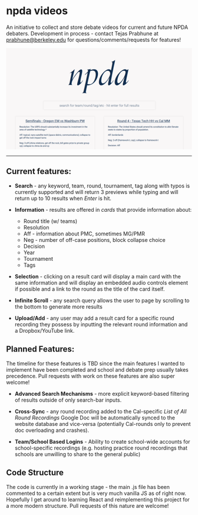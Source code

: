 # npda videos

An initiative to collect and store debate videos for current and future NPDA debaters. Development in process - contact Tejas Prabhune at prabhune@berkeley.edu for questions/comments/requests for features!

![Website Home Page View](images/WebsiteView.png)

***

## Current features:

* **Search** - any keyword, team, round, tournament, tag along with typos is currently supported and will return 3 previews while typing and will return up to 10 results when *Enter* is hit.

* **Information** - results are offered in *cards* that provide information about:
    * Round title (w/ teams)
    * Resolution
    * Aff - information about PMC, sometimes MG/PMR
    * Neg - number of off-case positions, block collapse choice
    * Decision
    * Year
    * Tournament
    * Tags

* **Selection** - clicking on a result card will display a main card with the same information and will display an embedded audio controls element if possible and a link to the round as the title of the card itself.

* **Infinite Scroll** - any search query allows the user to page by scrolling to the bottom to generate more results

* **Upload/Add** - any user may add a result card for a specific round recording they possess by inputting the relevant round information and a Dropbox/YouTube link.

## Planned Features:

The timeline for these features is TBD since the main features I wanted to implement have been completed and school and debate prep usually takes precedence. Pull requests with work on these features are also super welcome!

* **Advanced Search Mechanisms** - more explicit keyword-based filtering of results outside of only search-bar inputs.

* **Cross-Sync** - any round recording added to the Cal-specific *List of All Round Recordings* Google Doc will be automatically synced to the website database and vice-versa (potentially Cal-rounds only to prevent doc overloading and crashes).

* **Team/School Based Logins** - Ability to create school-wide accounts for school-specific recordings (e.g. hosting practice round recordings that schools are unwilling to share to the general public)

## Code Structure

The code is currently in a working stage - the main .js file has been commented to a certain extent but is very much vanilla JS as of right now. Hopefully I get around to learning React and reimplementing this project for a more modern structure. Pull requests of this nature are welcome!